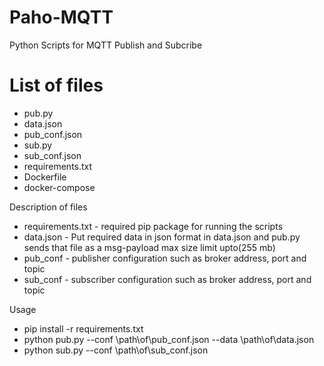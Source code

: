 # Paho-MQTT
Python Scripts for MQTT Publish and Subcribe
# List of files
- pub.py 
- data.json
- pub_conf.json
- sub.py
- sub_conf.json
- requirements.txt
- Dockerfile
- docker-compose

Description of files

- requirements.txt - required pip package for running the scripts
- data.json - Put required data in json format in data.json and pub.py sends that file as a msg-payload max size limit upto(255 mb)
- pub_conf - publisher configuration such as broker address, port and topic
- sub_conf - subscriber configuration such as broker address, port and topic

Usage

- pip install -r requirements.txt
- python pub.py --conf \path\of\pub_conf.json --data \path\of\data.json
- python sub.py --conf \path\of\sub_conf.json
